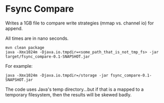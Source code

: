 Fsync Compare
===========

Writes a 1GB file to compare write strategies (mmap vs. channel io) for append. 

All times are in nano seconds. 

```
mvn clean package
java -Xmx1024m -Djava.io.tmpdir=<some_path_that_is_not_tmp_fs> -jar target/fsync_compare-0.1-SNAPSHOT.jar
```
For example:
```
java -Xmx1024m -Djava.io.tmpdir=/storage -jar fsync_compare-0.1-SNAPSHOT.jar 
```
The code uses Java's temp directory...but if that is a mapped to a temporary filesystem, then the results will be skewed badly.



